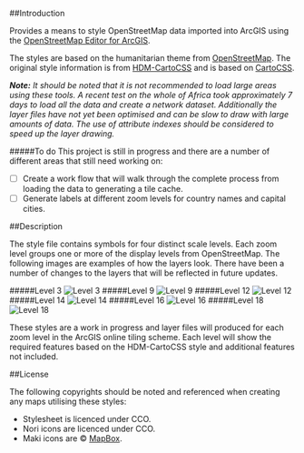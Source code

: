 ##Introduction

Provides a means to style OpenStreetMap data imported into ArcGIS using the [OpenStreetMap Editor for ArcGIS](http://www.esri.com/software/arcgis/extensions/openstreetmap).

The styles are based on the humanitarian theme from [OpenStreetMap](http://openstreetmap.org/). The original style information is from [HDM-CartoCSS](https://github.com/hotosm/HDM-CartoCSS) and is based on [CartoCSS](https://github.com/mapbox/carto).

_**Note:** It should be noted that it is not recommended to load large areas using these tools. A recent test on the whole of Africa took approximately 7 days to load all the data and create a network dataset. Additionally the layer files have not yet been optimised and can be slow to draw with large amounts of data. The use of attribute indexes should be considered to speed up the layer drawing._

#####To do
This project is still in progress and there are a number of different areas that still need working on:
- [ ] Create a work flow that will walk through the complete process from loading the data to generating a tile cache.
- [ ] Generate labels at different zoom levels for country names and capital cities.

##Description

The style file contains symbols for four distinct scale levels. Each zoom level groups one or more of the display levels from OpenStreetMap. The following images are examples of how the layers look. There have been a number of changes to the layers that will be reflected in future updates.

#####Level 3
![Level 3](https://raw.githubusercontent.com/GASCUK/OpenStreetMap-ArcGIS/master/Images/Zoom3.jpg)
#####Level 9
![Level 9](https://raw.githubusercontent.com/GASCUK/OpenStreetMap-ArcGIS/master/Images/Zoom9.jpg)
#####Level 12
![Level 12](https://raw.githubusercontent.com/GASCUK/OpenStreetMap-ArcGIS/master/Images/Zoom12.jpg)
#####Level 14
![Level 14](https://raw.githubusercontent.com/GASCUK/OpenStreetMap-ArcGIS/master/Images/Zoom14.jpg)
#####Level 16
![Level 16](https://raw.githubusercontent.com/GASCUK/OpenStreetMap-ArcGIS/master/Images/Zoom16.jpg)
#####Level 18
![Level 18](https://raw.githubusercontent.com/GASCUK/OpenStreetMap-ArcGIS/master/Images/Zoom18.jpg)


These styles are a work in progress and layer files will produced for each zoom level in the ArcGIS online tiling scheme. Each level will show the required features based on the HDM-CartoCSS style and additional features not included.

##License

The following copyrights should be noted and referenced when creating any maps utilising these styles:

- Stylesheet is licenced under CCO.
- Nori icons are licenced under CCO.
- Maki icons are © [MapBox](https://www.mapbox.com/maki/).
